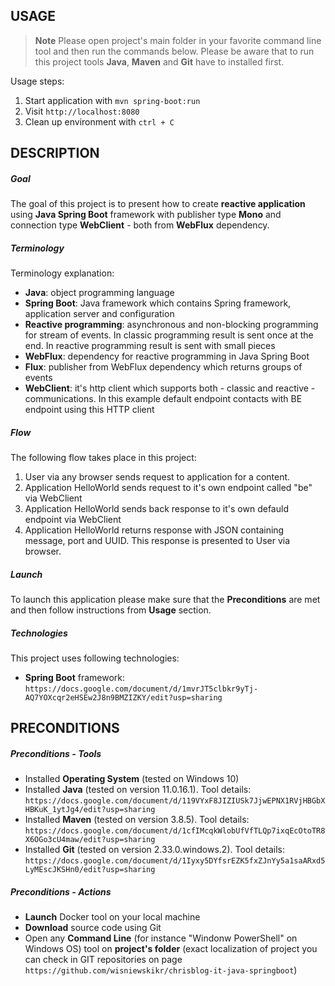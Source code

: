 USAGE
-----

> **Note** Please open project's main folder in your favorite command line tool and then run the commands below. Please be aware that to run this project tools **Java**, **Maven** and **Git** have to installed first. 

Usage steps:
1. Start application with `mvn spring-boot:run`
2. Visit `http://localhost:8080`
3. Clean up environment with `ctrl + C`


DESCRIPTION
-----------

##### Goal
The goal of this project is to present how to create **reactive application** using **Java Spring Boot** framework with publisher type **Mono** and connection type **WebClient** - both from **WebFlux** dependency.

##### Terminology
Terminology explanation:
* **Java**: object programming language
* **Spring Boot**: Java framework which contains Spring framework, application server and configuration
* **Reactive programming**: asynchronous and non-blocking programming for stream of events. In classic programming result is sent once at the end. In reactive programming result is sent with small pieces
* **WebFlux**: dependency for reactive programming in Java Spring Boot
* **Flux**: publisher from WebFlux dependency which returns groups of events
* **WebClient**: it's http client which supports both - classic and reactive - communications. In this example default endpoint contacts with BE endpoint using this HTTP client 

##### Flow
The following flow takes place in this project:
1. User via any browser sends request to application for a content.
1. Application HelloWorld sends request to it's own endpoint called "be" via WebClient
1. Application HelloWorld sends back response to it's own defauld endpoint via WebClient
1. Application HelloWorld returns response with JSON containing message, port and UUID. This response is presented to User via browser.

##### Launch
To launch this application please make sure that the **Preconditions** are met and then follow instructions from **Usage** section.

##### Technologies
This project uses following technologies:
* **Spring Boot** framework: `https://docs.google.com/document/d/1mvrJT5clbkr9yTj-AQ7YOXcqr2eHSEw2J8n9BMZIZKY/edit?usp=sharing`


PRECONDITIONS
-------------

##### Preconditions - Tools
* Installed **Operating System** (tested on Windows 10)
* Installed **Java** (tested on version 11.0.16.1). Tool details: `https://docs.google.com/document/d/119VYxF8JIZIUSk7JjwEPNX1RVjHBGbXHBKuK_1ytJg4/edit?usp=sharing`
* Installed **Maven** (tested on version 3.8.5). Tool details: `https://docs.google.com/document/d/1cfIMcqkWlobUfVfTLQp7ixqEcOtoTR8X6OGo3cU4maw/edit?usp=sharing`
* Installed **Git** (tested on version 2.33.0.windows.2). Tool details: `https://docs.google.com/document/d/1Iyxy5DYfsrEZK5fxZJnYy5a1saARxd5LyMEscJKSHn0/edit?usp=sharing`


##### Preconditions - Actions
* **Launch** Docker tool on your local machine
* **Download** source code using Git 
* Open any **Command Line** (for instance "Windonw PowerShell" on Windows OS) tool on **project's folder** (exact localization of project you can check in GIT repositories on page `https://github.com/wisniewskikr/chrisblog-it-java-springboot`)